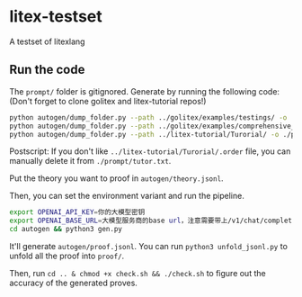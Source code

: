 # litex-testset
A testset of litexlang

## Run the code

The `prompt/` folder is gitignored. Generate by running the following code: (Don't forget to clone golitex and litex-tutorial repos!)

```bash
python autogen/dump_folder.py --path ../golitex/examples/testings/ -o ./prompt/testings.txt
python autogen/dump_folder.py --path ../golitex/examples/comprehensive_examples/ -o ./prompt/examples.txt
python autogen/dump_folder.py --path ../litex-tutorial/Turorial/ -o ./prompt/tutor.txt
```

Postscript: If you don't like `../litex-tutorial/Turorial/.order` file, you can manually delete it from `./prompt/tutor.txt`.

Put the theory you want to proof in `autogen/theory.jsonl`.

Then, you can set the environment variant and run the pipeline.

```bash
export OPENAI_API_KEY=你的大模型密钥
export OPENAI_BASE_URL=大模型服务商的base url，注意需要带上/v1/chat/completions之类的后缀
cd autogen && python3 gen.py
```

It'll generate `autogen/proof.jsonl`. You can run `python3 unfold_jsonl.py` to unfold all the proof into `proof/`.

Then, run `cd .. & chmod +x check.sh && ./check.sh` to figure out the accuracy of the generated proves.
